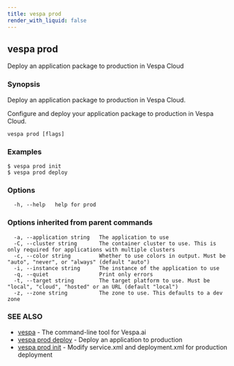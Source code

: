 ```yaml
---
title: vespa prod
render_with_liquid: false
---
```


## vespa prod

Deploy an application package to production in Vespa Cloud

### Synopsis

Deploy an application package to production in Vespa Cloud.

Configure and deploy your application package to production in Vespa Cloud.

```
vespa prod [flags]
```

### Examples

```
$ vespa prod init
$ vespa prod deploy
```

### Options

```
  -h, --help   help for prod
```

### Options inherited from parent commands

```
  -a, --application string   The application to use
  -C, --cluster string       The container cluster to use. This is only required for applications with multiple clusters
  -c, --color string         Whether to use colors in output. Must be "auto", "never", or "always" (default "auto")
  -i, --instance string      The instance of the application to use
  -q, --quiet                Print only errors
  -t, --target string        The target platform to use. Must be "local", "cloud", "hosted" or an URL (default "local")
  -z, --zone string          The zone to use. This defaults to a dev zone
```

### SEE ALSO

* [vespa](vespa.html)	 - The command-line tool for Vespa.ai
* [vespa prod deploy](vespa_prod_deploy.html)	 - Deploy an application to production
* [vespa prod init](vespa_prod_init.html)	 - Modify service.xml and deployment.xml for production deployment

